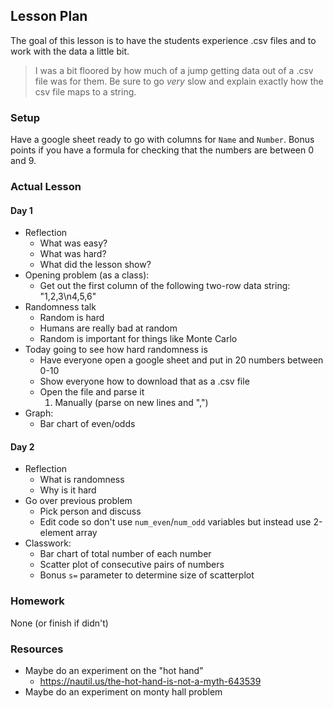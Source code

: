 ## Lesson Plan

The goal of this lesson is to have the students experience .csv files and to
work with the data a little bit.

> I was a bit floored by how much of a jump getting data out of a .csv file was
  for them. Be sure to go _very_ slow and explain exactly how the csv file maps
  to a string.

### Setup

Have a google sheet ready to go with columns for `Name` and `Number`. Bonus
points if you have a formula for checking that the numbers are between 0 and 9.

### Actual Lesson

#### Day 1

- Reflection
    - What was easy?
    - What was hard?
    - What did the lesson show?
- Opening problem (as a class):
    - Get out the first column of the following two-row data string: "1,2,3\n4,5,6"
- Randomness talk
    - Random is hard
    - Humans are really bad at random
    - Random is important for things like Monte Carlo
- Today going to see how hard randomness is
    - Have everyone open a google sheet and put in 20 numbers between 0-10
    - Show everyone how to download that as a .csv file
    - Open the file and parse it
        1. Manually (parse on new lines and ",")
- Graph:
    - Bar chart of even/odds

#### Day 2

- Reflection
    - What is randomness
    - Why is it hard
- Go over previous problem
    - Pick person and discuss
    - Edit code so don't use `num_even`/`num_odd` variables but instead use 2-element array
- Classwork:
    - Bar chart of total number of each number
    - Scatter plot of consecutive pairs of numbers
    - Bonus `s=` parameter to determine size of scatterplot

### Homework

None (or finish if didn't)

### Resources

- Maybe do an experiment on the "hot hand"
    - https://nautil.us/the-hot-hand-is-not-a-myth-643539
- Maybe do an experiment on monty hall problem
